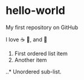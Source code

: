 # hello-world
My first repository on GitHub

I love :coffee: :pizza:, and :dancer:

1. First ordered list item
2. Another item

..* Unordered sub-list.
